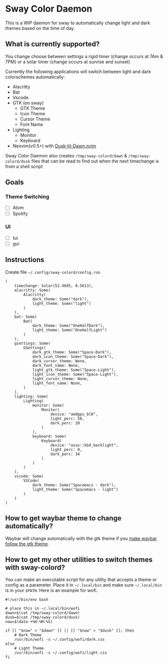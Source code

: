 # Sway Color Daemon

This is a WIP daemon for sway to automatically change light and dark themes based on the time of day.

## What is currently supported?

You change choose between settings a rigid timer (change occurs at 7Am & 7PM) or a solar timer (change occurs at sunrise and sunset)

Currently the following applications will switch between light and dark colorschemes automatically:

* Alacritty
* Bat
* Vscode
* GTK (on sway)
  * GTK Theme
  * Icon Theme
  * Cursor Theme
  * Font Name
* Lighting
  * Monitor
  * Keyboard
* Neovim(v0.5+) with [Dusk-til-Dawn.nvim](https://github.com/Th3Whit3Wolf/Dusk-til-Dawn.nvim)

Sway Color Daemon also creates `/tmp/sway-colord/dawn` & `/tmp/sway-colord/dusk` files
that can be read to find out when the next timechange is from a shell script

## Goals

### Theme Switching

- [ ] Atom
- [ ] Spotify

### UI

- [ ] tui
- [ ] gui

## Instructions

Create file `~/.config/sway-colord/config.ron`

```ron
(
    timechange: Solar(52.4045, 0.5613),
    alacritty: Some(
		Alacritty(
			dark_theme: Some("dark"),
			light_theme: Some("light")
		)
    ),
    bat: Some(
		Bat(
			dark_theme: Some("OneHalfDark"),
			light_theme: Some("OneHalfLight")
		)
    ),
    gsettings: Some(
		GSettings(
			dark_gtk_theme: Some("Space-Dark"),
			dark_icon_theme: Some("Space-Dark"),
			dark_cursor_theme: None,
			dark_font_name: None,
			light_gtk_theme: Some("Space-Light"),
			light_icon_theme: Some("Space-Light"),
			light_cursor_theme: None,
			light_font_name: None,
		)
    ),
    lighting: Some(
		Lighting(
			monitor: Some(
				Monitor(
					device: "amdgpu_bl0",
					light_perc: 50,
					dark_perc: 20
				)
	    	),
			keyboard: Some(
				Keyboard(
					device: "asus::kbd_backlight",
					light_perc: 0,
					dark_perc: 34
				)
			)
		)
    ),
    vscode: Some(
		VSCode(
			dark_theme: Some("Spacemacs - dark"),
			light_theme: Some("Spacemacs - light")
		)
    )
)
```

## How to get waybar theme to change automatically?

Waybar will change automatically with the gtk theme if you [make waybar follow the gtk theme](https://github.com/Alexays/Waybar/wiki/Styling#making-waybar-follow-the-gtk-theme).

## How to get my other utilities to switch themes with sway-colord?

You can make an executable script for any utility that accepts a theme or config as a parameter. Place it in `~/.local/bin` and make sure `~/.local/bin` is in your `$PATH`. Here is an example for wofi.

```shell
#!/usr/bin/env bash

# place this in ~/.local/bin/wofi
dawn=$(cat /tmp/sway-colord/dawn)
dusk=$(cat /tmp/sway-colord/dusk)
now=$(date +%H:%M:%S)

if [[ "$now" < "$dawn" ]] || [[ "$now" > "$dusk" ]]; then
    # Dark Theme
    /usr/bin/wofi -s ~/.config/wofi/dark.css
else
    # Light Theme
    /usr/bin/wofi -s ~/.config/wofi/light.css
fi
```

